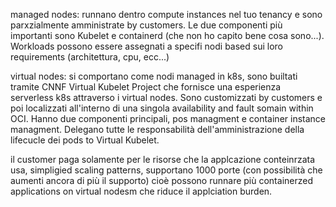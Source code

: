 managed nodes:
runnano dentro compute instances nel tuo tenancy e sono parxzialmente amministrate by customers. Le due componenti più importanti sono Kubelet e containerd (che non ho capito bene cosa sono...).
Workloads possono essere assegnati a specifi nodi based sui loro requirements (architettura, cpu, ecc...)

virtual nodes:
si comportano come nodi managed in k8s, sono builtati tramite CNNF Virtual Kubelet Project che fornisce una esperienza serverless k8s attraverso i virtual nodes.
Sono customizzati by customers e poi localizzati all'interno di una singola availability and fault somain within OCI.
Hanno due componenti principali, pos managment e container instance managment.
Delegano tutte le responsabilità dell'amministrazione della lifecucle dei pods to Virtual Kubelet.

il customer paga solamente per le risorse che la applcazione conteinrzata usa, simpligied scaling patterns, supportano 1000 porte (con possibilità che aumenti ancora di più il supporto) cioè possono runnare più containerzed applications on virtual nodesm che riduce il applciation burden.